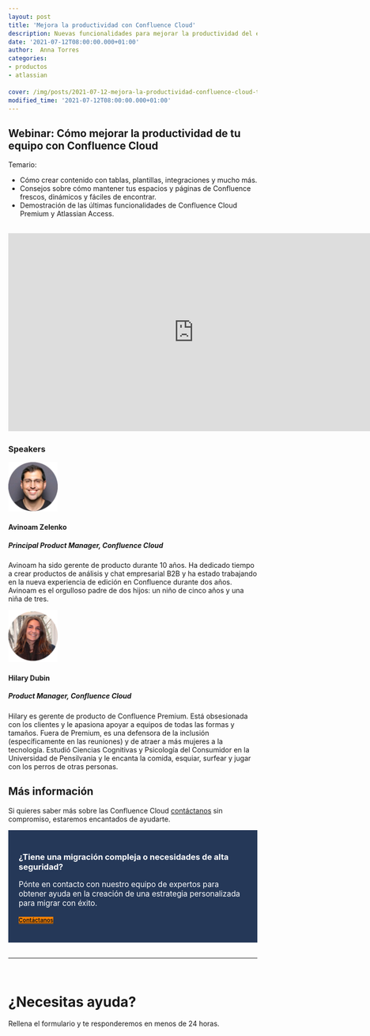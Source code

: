 ```yaml
---
layout: post
title: 'Mejora la productividad con Confluence Cloud'
description: Nuevas funcionalidades para mejorar la productividad del equipo
date: '2021-07-12T08:00:00.000+01:00'
author:  Anna Torres
categories: 
- productos
- atlassian

cover: /img/posts/2021-07-12-mejora-la-productividad-confluence-cloud-thumb.png
modified_time: '2021-07-12T08:00:00.000+01:00'
---
```


## Webinar: Cómo mejorar la productividad de tu equipo con Confluence Cloud

Temario:

- Cómo crear contenido con tablas, plantillas, integraciones y mucho más.
- Consejos sobre cómo mantener tus espacios y páginas de Confluence frescos, dinámicos y fáciles de encontrar.
- Demostración de las últimas funcionalidades de Confluence Cloud Premium y Atlassian Access.

<br/>
<center><iframe width="750" height="400" src="https://www.youtube.com/embed/cyacObjA0P8" title="YouTube video player" frameborder="0" allow="accelerometer; autoplay; clipboard-write; encrypted-media; gyroscope; picture-in-picture" allowfullscreen></iframe>
</center>


### Speakers

<img src="img/posts/2021-07-12-novedades-confluence-cloud-Avinoam.png" alt="Avinoam Zelenko - Atlassian" width="100px">

#### Avinoam Zelenko
##### Principal Product Manager, Confluence Cloud
Avinoam ha sido gerente de producto durante 10 años. Ha dedicado tiempo a crear productos de análisis y chat empresarial B2B y ha estado trabajando en la nueva experiencia de edición en Confluence durante dos años. Avinoam es el orgulloso padre de dos hijos: un niño de cinco años y una niña de tres.

<img src="img/posts/2021-07-12-novedades-confluence-cloud-hilary.png" alt="Hilary Dubin - Atlassian" width="100px">

#### Hilary Dubin
##### Product Manager, Confluence Cloud
Hilary es gerente de producto de Confluence Premium. Está obsesionada con los clientes y le apasiona apoyar a equipos de todas las formas y tamaños. Fuera de Premium, es una defensora de la inclusión (específicamente en las reuniones) y de atraer a más mujeres a la tecnología. Estudió Ciencias Cognitivas y Psicología del Consumidor en la Universidad de Pensilvania y le encanta la comida, esquiar, surfear y jugar con los perros de otras personas.

## Más información 

Si quieres saber más sobre las Confluence Cloud <a href="#contact-form">contáctanos</a> sin compromiso, estaremos encantados de ayudarte.



<div style="border:1px solid #253858; padding:20px 20px;background:#253858; color:#fff; ">
<h3>¿Tiene una migración compleja o necesidades de alta seguridad?</h3> 
<p style="font-size:1.1em;">Pónte en contacto con nuestro equipo de expertos para obtener ayuda en la creación de una estrategia personalizada para migrar con éxito.
</p>
<a href="#contact-form"><span class="btn btn-outline-white btn-xl" style="background:#FF8200; border:none; font-size:0.8em; font-weight: bold;" >Contáctanos</span></a>
<br/>
<br/>
</div>


<br/>
<hr>
<br/>
<!--Atlassian Contact Form-->
<div id="contact-form">
	<h1>¿Necesitas ayuda?</h1>
	<p>Rellena el formulario y te responderemos en menos de 24 horas.</p>
<br/>
<script charset="utf-8" type="text/javascript" src="//js.hsforms.net/forms/shell.js"></script>
<script>
  hbspt.forms.create({
	portalId: "7892756",
	formId: "50910627-e80f-4d85-8cb6-9e22405d7051"
});
</script>
</div>


